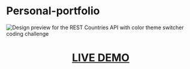 # Personal-portfolio

![Design preview for the REST Countries API with color theme switcher coding challenge](https://ibb.co/nzGN1HK)


[<h1 align="center">**LIVE DEMO**</h1>](https://www.francoveliz.online/)
